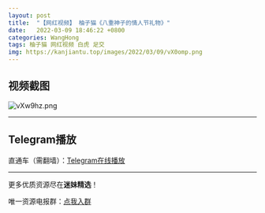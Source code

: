 ```yaml
---
layout: post
title:  "【网红视频】 柚子猫《八重神子的情人节礼物》"
date:   2022-03-09 18:46:22 +0800
categories: WangHong
tags: 柚子猫 网红视频 白虎 足交
img: https://kanjiantu.top/images/2022/03/09/vX0omp.png
---
```



## 视频截图

![vXw9hz.png](https://kanjiantu.top/images/2022/03/09/vX0sUC.png)

* * *
## Telegram播放

直通车（需翻墙）：[Telegram在线播放](https://t.me/mimeijingxuan/4)

* * *
更多优质资源尽在**迷妹精选**！

唯一资源电报群：[点我入群](https://t.me/mimeijingxuan)


